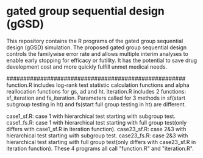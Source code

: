 # gated group sequential design (gGSD)
This repository contains the R programs of the gated group sequential design (gGSD) simulation. 
The proposed gated group sequential design controls the familywise error rate and allows multiple interim analyses to enable early stopping for efficacy or futility. It has the potential to save drug development cost and more quickly fulfill unmet medical needs.


#####################################################
function.R includes log-rank test statistic calculation functions and alpha reallocation functions for gs, ad and ht.
iteration.R includes 2 functions: sf_iteration and fs_iteration. Parameters called for 3 methods in sf(start subgroup testing in ht) and
fs(start full group testing in ht) are different.

case1_sf.R: case 1 with hierarchical test starting with subgroup test.
case1_fs.R: case 1 with hierarchical test starting with full group test(only differs with case1_sf.R in iteration function).
case23_sf.R: case 2&3 with hierarchical test starting with subgroup test.
case23_fs.R: case 2&3 with hierarchical test starting with full group test(only differs with case23_sf.R in iteration function).
These 4 programs all call "function.R" and "iteration.R".
